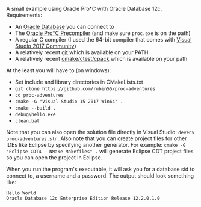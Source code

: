 A small example using Oracle Pro\*C with Oracle Database 12c. Requirements:

  - An [Oracle Database](https://edelivery.oracle.com/) you can connect to
  - The [Oracle Pro\*C Precompiler](http://www.oracle.com/technetwork/topics/precomp-112010-084940.html) (and make sure `proc.exe` is on the path)
  - A regular C compiler (I used the 64-bit compiler that comes with [Visual Studio 2017 Community](https://www.visualstudio.com/vs/community/))
  - A relatively recent [git](https://git-scm.com/) which is available on your PATH
  - A relatively recent [cmake/ctest/cpack](https://cmake.org/download/) which is available on your path

At the least you will have to (on windows):

  - Set include and library directories in CMakeLists.txt
  - `git clone https://github.com/rubin55/proc-adventures`
  - `cd proc-adventures`
  - `cmake -G "Visual Studio 15 2017 Win64" .`
  - `cmake --build .`
  - `debug\hello.exe`
  - `clean.bat`

Note that you can also open the solution file directly in Visual Studio: `devenv proc-adventures.sln`. Also note that
you can create project files for other IDEs like Eclipse by specifying another generator. For example: `cmake -G "Eclipse CDT4 - NMake Makefiles" .` will generate Eclipse CDT project files so you can open the project in Eclipse.

When you run the program's executable, it will ask you for a database sid to connect to, a username and a password. The output should look something like:

  ```
  Hello World
  Oracle Database 12c Enterprise Edition Release 12.2.0.1.0
  ```
